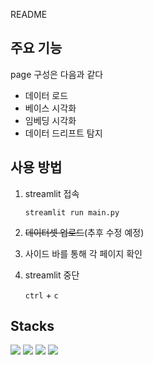 README





## 주요 기능
page 구성은 다음과 같다
- 데이터 로드
- 베이스 시각화
- 임베딩 시각화
- 데이터 드리프트 탐지



## 사용 방법
1. streamlit 접속
    
    ```
    streamlit run main.py
    ```

2. ~~데이터셋 업로드~~(추후 수정 예정)
3. 사이드 바를 통해 각 페이지 확인
4. streamlit 중단

    `ctrl` + `c`

## Stacks

<img src="https://img.shields.io/badge/Streamlit-FF4B4B?style=for-the-badge&logo=Streamlit&logoColor=white">
<img src="https://img.shields.io/badge/Pytorch-EE4C2C?style=for-the-badge&logo=Pytorch&logoColor=white">
<img src="https://img.shields.io/badge/HuggingFace-FFD21E?style=for-the-badge&logo=HuggingFace&logoColor=white">
<img src="https://img.shields.io/badge/Python-3776AB?style=for-the-badge&logo=Python&logoColor=white">